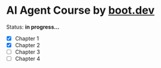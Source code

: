 # AI Agent Course by [boot.dev](https://www.boot.dev/)

Status: **in progress...**

- [x] Chapter 1
- [x] Chapter 2
- [ ] Chapter 3
- [ ] Chapter 4
